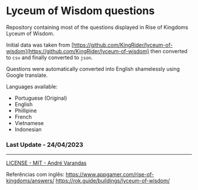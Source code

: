 # Lyceum of Wisdom questions

Repository containing most of the questions displayed in Rise of Kingdoms Lyceum of Wisdom.

Initial data was taken from [https://github.com/KingRider/lyceum-of-wisdom](https://github.com/KingRider/lyceum-of-wisdom) then converted to `csv` and finally converted to `json`.

Questions were automatically converted into English shamelessly using Google translate.

Languages available:

- Portuguese (Original)
- English
- Phillipine
- French
- Vietnamese
- Indonesian

### Last Update - 24/04/2023

---

[LICENSE - MIT - André Varandas](LICENSE)

Referências com inglês:
https://www.appgamer.com/rise-of-kingdoms/answers/
https://rok.guide/buildings/lyceum-of-wisdom/
